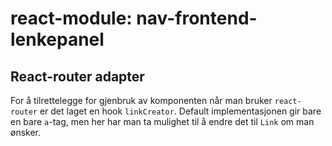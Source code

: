# react-module: nav-frontend-lenkepanel

## React-router adapter

For å tilrettelegge for gjenbruk av komponenten når man bruker `react-router` er det laget en hook `linkCreator`.
Default implementasjonen gir bare en bare `a`-tag, men her har man ta mulighet til å endre det til `Link` om man ønsker.